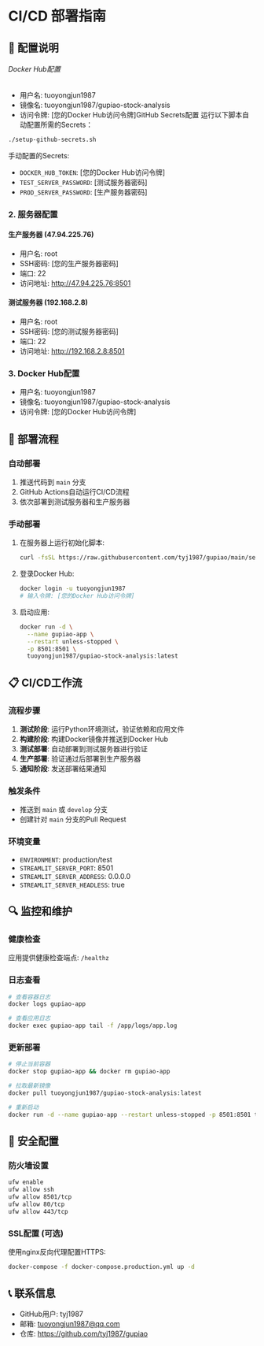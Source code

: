 # CI/CD 部署指南

## 🔧 配置说明

###### Docker Hub配置
- 用户名: tuoyongjun1987
- 镜像名: tuoyongjun1987/gupiao-stock-analysis
- 访问令牌: [您的Docker Hub访问令牌]GitHub Secrets配置
运行以下脚本自动配置所需的Secrets：
```bash
./setup-github-secrets.sh
```

手动配置的Secrets:
- `DOCKER_HUB_TOKEN`: [您的Docker Hub访问令牌]
- `TEST_SERVER_PASSWORD`: [测试服务器密码]  
- `PROD_SERVER_PASSWORD`: [生产服务器密码]

### 2. 服务器配置

#### 生产服务器 (47.94.225.76)
- 用户名: root
- SSH密码: [您的生产服务器密码]
- 端口: 22
- 访问地址: http://47.94.225.76:8501

#### 测试服务器 (192.168.2.8)  
- 用户名: root
- SSH密码: [您的测试服务器密码]
- 端口: 22
- 访问地址: http://192.168.2.8:8501

### 3. Docker Hub配置
- 用户名: tuoyongjun1987
- 镜像名: tuoyongjun1987/gupiao-stock-analysis
- 访问令牌: [您的Docker Hub访问令牌]

## 🚀 部署流程

### 自动部署
1. 推送代码到 `main` 分支
2. GitHub Actions自动运行CI/CD流程
3. 依次部署到测试服务器和生产服务器

### 手动部署
1. 在服务器上运行初始化脚本:
   ```bash
   curl -fsSL https://raw.githubusercontent.com/tyj1987/gupiao/main/server-init.sh | bash
   ```

2. 登录Docker Hub:
   ```bash
   docker login -u tuoyongjun1987
   # 输入令牌: [您的Docker Hub访问令牌]
   ```

3. 启动应用:
   ```bash
   docker run -d \
     --name gupiao-app \
     --restart unless-stopped \
     -p 8501:8501 \
     tuoyongjun1987/gupiao-stock-analysis:latest
   ```

## 📋 CI/CD工作流

### 流程步骤
1. **测试阶段**: 运行Python环境测试，验证依赖和应用文件
2. **构建阶段**: 构建Docker镜像并推送到Docker Hub
3. **测试部署**: 自动部署到测试服务器进行验证
4. **生产部署**: 验证通过后部署到生产服务器
5. **通知阶段**: 发送部署结果通知

### 触发条件
- 推送到 `main` 或 `develop` 分支
- 创建针对 `main` 分支的Pull Request

### 环境变量
- `ENVIRONMENT`: production/test
- `STREAMLIT_SERVER_PORT`: 8501
- `STREAMLIT_SERVER_ADDRESS`: 0.0.0.0
- `STREAMLIT_SERVER_HEADLESS`: true

## 🔍 监控和维护

### 健康检查
应用提供健康检查端点: `/healthz`

### 日志查看
```bash
# 查看容器日志
docker logs gupiao-app

# 查看应用日志
docker exec gupiao-app tail -f /app/logs/app.log
```

### 更新部署
```bash
# 停止当前容器
docker stop gupiao-app && docker rm gupiao-app

# 拉取最新镜像
docker pull tuoyongjun1987/gupiao-stock-analysis:latest

# 重新启动
docker run -d --name gupiao-app --restart unless-stopped -p 8501:8501 tuoyongjun1987/gupiao-stock-analysis:latest
```

## 🔐 安全配置

### 防火墙设置
```bash
ufw enable
ufw allow ssh
ufw allow 8501/tcp
ufw allow 80/tcp
ufw allow 443/tcp
```

### SSL配置 (可选)
使用nginx反向代理配置HTTPS:
```bash
docker-compose -f docker-compose.production.yml up -d
```

## 📞 联系信息
- GitHub用户: tyj1987
- 邮箱: tuoyongjun1987@qq.com
- 仓库: https://github.com/tyj1987/gupiao
